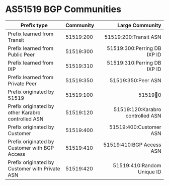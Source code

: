 # AS51519 BGP Communities

| Prefix type                                       | Community             | Large Community                  |
| ------------------------------------------------- | --------------------- | --------------------------------:|
| Prefix learned from Transit                       | 51519:200             | 51519:200:Transit ASN            |
| Prefix learned from Public Peer                   | 51519:300             | 51519:300:Perring DB IXP ID      |
| Prefix learned from IXP                           | 51519:310             | 51519:310:Perring DB IXP ID      |
| Prefix learned from Private Peer                  | 51519:350             | 51519:350:Peer ASN               |
| Prefix originated by 51519                        | 51519:100             | 51519:100:0                      |
| Prefix originated by other Karabro controlled ASN | 51519:120             | 51519:120:Karabro controlled ASN |
| Prefix originated by Customer                     | 51519:400             | 51519:400:Customer ASN           |
| Prefix originated by Customer with BGP Access     | 51519:410             | 51519:410:BGP Access ASN         |
| Prefix originated by Customer with Private ASN    | 51519:420             | 51519:410:Random Unique ID       |
